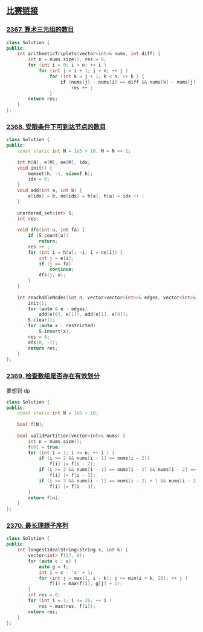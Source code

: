 ## [比赛链接](https://leetcode.cn/contest/weekly-contest-305/)


### [2367. 算术三元组的数目](https://leetcode.cn/problems/number-of-arithmetic-triplets/)



```c++
class Solution {
public:
    int arithmeticTriplets(vector<int>& nums, int diff) {
        int n = nums.size(), res = 0;
        for (int i = 0; i < n; ++ i )
            for (int j = i + 1; j < n; ++ j )
                for (int k = j + 1; k < n; ++ k ) {
                    if (nums[j] - nums[i] == diff && nums[k] - nums[j] == diff)
                        res ++ ;
                }
        return res;
    }
};
```


### [2368. 受限条件下可到达节点的数目](https://leetcode.cn/problems/reachable-nodes-with-restrictions/)



```c++
class Solution {
public:
    const static int N = 1e5 + 10, M = N << 1;
    
    int h[N], e[M], ne[M], idx;
    void init() {
        memset(h, -1, sizeof h);
        idx = 0;
    }
    void add(int a, int b) {
        e[idx] = b, ne[idx] = h[a], h[a] = idx ++ ;
    }
    
    unordered_set<int> S;
    int res;
    
    void dfs(int u, int fa) {
        if (S.count(u))
            return;
        res ++ ;
        for (int i = h[u]; ~i; i = ne[i]) {
            int j = e[i];
            if (j == fa)
                continue;
            dfs(j, u);
        }
    }
    
    int reachableNodes(int n, vector<vector<int>>& edges, vector<int>& restricted) {
        init();
        for (auto & e : edges)
            add(e[0], e[1]), add(e[1], e[0]);
        S.clear();
        for (auto x : restricted)
            S.insert(x);
        res = 0;
        dfs(0, -1);
        return res;
    }
};
```

### [2369. 检查数组是否存在有效划分](https://leetcode.cn/problems/check-if-there-is-a-valid-partition-for-the-array/)

要想到 dp

```c++
class Solution {
public:
    const static int N = 1e5 + 10;
    
    bool f[N];
    
    bool validPartition(vector<int>& nums) {
        int n = nums.size();
        f[0] = true;
        for (int i = 1; i <= n; ++ i ) {
            if (i >= 2 && nums[i - 1] == nums[i - 2])
                f[i] |= f[i - 2];
            if (i >= 3 && nums[i - 1] == nums[i - 2] && nums[i - 2] == nums[i - 3])
                f[i] |= f[i - 3];
            if (i >= 3 && nums[i - 1] == nums[i - 2] + 1 && nums[i - 2] == nums[i - 3] + 1)
                f[i] |= f[i - 3];
        }
        return f[n];
    }
};
```

### [2370. 最长理想子序列](https://leetcode.cn/problems/longest-ideal-subsequence/)



```c++
class Solution {
public:
    int longestIdealString(string s, int k) {
        vector<int> f(27, 0);
        for (auto c : s) {
            auto g = f;
            int i = c - 'a' + 1;
            for (int j = max(1, i - k); j <= min(i + k, 26); ++ j )
                f[i] = max(f[i], g[j] + 1);
        }
        int res = 0;
        for (int i = 1; i <= 26; ++ i )
            res = max(res, f[i]);
        return res;
    }
};
```
